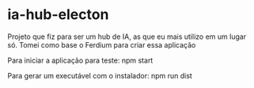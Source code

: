 # ia-hub-electon
Projeto que fiz para ser um hub de IA, as que eu mais utilizo em um lugar só. Tomei como base o Ferdium para criar essa aplicação

Para iniciar a aplicação para teste: npm start


Para gerar um executável com o instalador: npm run dist
